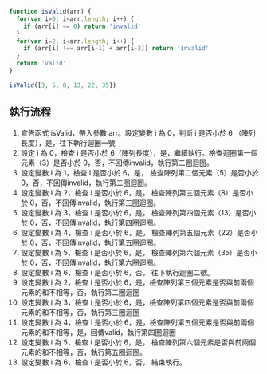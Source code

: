 ``` js
function isValid(arr) {
  for(var i=0; i<arr.length; i++) {
    if (arr[i] <= 0) return 'invalid'
  }
  for(var i=2; i<arr.length; i++) {
    if (arr[i] !== arr[i-1] + arr[i-2]) return 'invalid'
  }
  return 'valid'
}

isValid([3, 5, 8, 13, 22, 35])
```

## 執行流程
1. 宣告函式 isValid，帶入參數 arr。設定變數 i 為 0，判斷 i 是否小於 6 （陣列長度），是，往下執行迴圈一號
2. 設定 i 為 0，檢查 i 是否小於 6（陣列長度），是，繼續執行。檢查迴圈第一個元素（3）是否小於 0，否，不回傳invalid，執行第二圈迴圈。
3. 設定變數 i 為 1，檢查 i 是否小於 6，是， 檢查陣列第二個元素（5）是否小於 0，否，不回傳invalid，執行第二圈迴圈。
4. 設定變數 i 為 2，檢查 i 是否小於 6，是， 檢查陣列第三個元素（8）是否小於 0，否，不回傳invalid，執行第三圈迴圈。
5. 設定變數 i 為 3，檢查 i 是否小於 6，是， 檢查陣列第四個元素（13）是否小於 0，否，不回傳invalid，執行第四圈迴圈。
6. 設定變數 i 為 4，檢查 i 是否小於 6，是， 檢查陣列第五個元素（22）是否小於 0，否，不回傳invalid，執行第五圈迴圈。
7. 設定變數 i 為 5，檢查 i 是否小於 6，是， 檢查陣列第六個元素（35）是否小於 0，否，不回傳invalid，執行第六圈迴圈。
8. 設定變數 i 為 6，檢查 i 是否小於 6，否， 往下執行迴圈二號。
9. 設定變數 i 為 2，檢查 i 是否小於 6，是，檢查陣列第三個元素是否與前兩個元素的和不相等，否，執行第二圈迴圈
10. 設定變數 i 為 3，檢查 i 是否小於 6，是，檢查陣列第四個元素是否與前兩個元素的和不相等，否，執行第三圈迴圈
11. 設定變數 i 為 4，檢查 i 是否小於 6，是，檢查陣列第五個元素是否與前兩個元素的和不相等，是，回傳valid，執行第四圈迴圈
12. 設定變數 i 為 5，檢查 i 是否小於 6，是， 檢查陣列第六個元素是否與前兩個元素的和不相等，否，執行第五圈迴圈。
13. 設定變數 i 為 6，檢查 i 是否小於 6，否， 結束執行。
